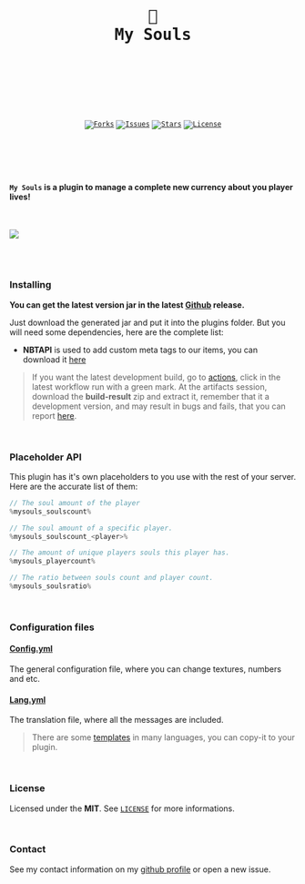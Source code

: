 <br />
<div align="center">
  <pre>
  <br />
  <h1>👻
My Souls</h1>
  <br />
  </pre>
  <br />
  <br />
  <code
    ><a href="https://github.com/ArthurFiorette/mysouls/network/members"
      ><img
        src="https://img.shields.io/github/forks/ArthurFiorette/mysouls?logo=github&label=Forks"
        target="_blank"
        alt="Forks" /></a
  ></code>
  <code
    ><a href="https://github.com/ArthurFiorette/mysouls/issues"
      ><img
        src="https://img.shields.io/github/issues/ArthurFiorette/mysouls?logo=github&label=Issues"
        target="_blank"
        alt="Issues" /></a
  ></code>
  <code
    ><a href="https://github.com/ArthurFiorette/mysouls/stargazers"
      ><img
        src="https://img.shields.io/github/stars/ArthurFiorette/mysouls?logo=github&label=Stars"
        target="_blank"
        alt="Stars" /></a
  ></code>
  <code
    ><a href="https://github.com/ArthurFiorette/mysouls/blob/main/LICENSE"
      ><img
        src="https://img.shields.io/github/license/ArthurFiorette/mysouls?logo=githu&label=License"
        target="_blank"
        alt="License" /></a
  ></code>
</div>

#

<br />
<br />

#### `My Souls` is a plugin to manage a complete new currency about you player lives!

<br />
<!-- TODO: Get some screenshots -->
<pre><img src="https://wallpapercave.com/wp/wp7672085.jpg" /></pre>

<br />
<br />

### Installing

**You can get the latest version jar in the latest [Github](https://github.com/ArthurFiorette/mysouls/releases) release.**

Just download the generated jar and put it into the plugins folder. But you will need some dependencies, here are the complete list:

- **NBTAPI** is used to add custom meta tags to our items, you can download it [here](https://www.spigotmc.org/resources/7939/)

> If you want the latest development build, go to [actions](https://github.com/ArthurFiorette/mysouls/actions/workflows/maven.yml?query=branch%3Amain),
> click in the latest workflow run with a green mark. At the artifacts session, download the **build-result** zip and extract it, remember that it a development version, and may result in bugs and fails, that you can report [here](https://github.com/ArthurFiorette/mysouls/issues).

<br />

### Placeholder API

This plugin has it's own placeholders to you use with the rest of your server. Here are the accurate list of them:

 <!-- I used java because it has a nice color scheme :) -->

```java
// The soul amount of the player
%mysouls_soulscount%
```

```java
// The soul amount of a specific player.
%mysouls_soulscount_<player>%
```

```java
// The amount of unique players souls this player has.
%mysouls_playercount%
```

```java
// The ratio between souls count and player count.
%mysouls_soulsratio%
```

<br />

### Configuration files

#### [Config.yml](/resources/config.yml)

The general configuration file, where you can change textures, numbers and etc.

#### [Lang.yml](/resources/lang.yml)

The translation file, where all the messages are included.

> There are some [templates](/resources/lang-templates/) in many languages, you can copy-it to your plugin.

<br />

### License

Licensed under the **MIT**. See [`LICENSE`](LICENSE) for more informations.

<br />

### Contact

See my contact information on my [github profile](https://github.com/ArthurFiorette) or open a new issue.

<br />
